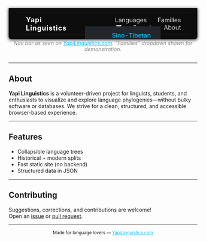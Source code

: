 <!-- NAVBAR MOCKUP: Matches site style -->
<div align="center" style="margin-bottom: 2em;">
  <table width="100%" style="background:#0d0d0d;color:#fff;border-radius:0 0 6px 6px;box-shadow:0 2px 8px #222;padding:.7rem 1.5rem;max-width:1000px;margin:auto;border-spacing:0;">
    <tr>
      <td align="left" style="font-weight:700;font-size:1.15rem;padding:0.4em 2em 0.4em 1.2em;letter-spacing:1px;">
        Yapi Linguistics
      </td>
      <td align="right" style="padding:0.4em 1.2em 0.4em 2em;font-size:1.02rem;">
        <a href="#" style="color:#fff;opacity:.85;text-decoration:none;margin-right:1.5em;">Languages</a>
        <span style="position:relative;">
          <a href="#" style="color:#fff;opacity:.85;text-decoration:none;margin-right:1.5em;">Families ▼</a>
          <!-- Dropdown (static mockup) -->
          <span style="display:block;position:absolute;right:-0.5em;top:1.7em;background:#23272c;border-radius:0 0 8px 8px;box-shadow:0 6px 18px #0003;padding:0.7em 1.6em;z-index:5;min-width:150px;">
            <a href="https://yapilinguistics.com/Sino-Tibetan/" style="display:block;color:#00bfff;text-decoration:none;font-weight:500;padding:2px 0;">Sino-Tibetan</a>
            <a href="https://www.yapilinguistics.com/Indo-European/" style="display:block;color:#00bfff;text-decoration:none;font-weight:500;padding:2px 0;">Indo-European</a>
            <a href="https://www.yapilinguistics.com/Japonic/" style="display:block;color:#00bfff;text-decoration:none;font-weight:500;padding:2px 0;">Japonic</a>
            <span style="display:block;color:#bbb;font-size:.96em;padding:2px 0;">More coming soon…</span>
          </span>
        </span>
        <a href="#" style="color:#fff;opacity:.85;text-decoration:none;margin-right:1.5em;">Search</a>
        <a href="#" style="color:#fff;opacity:.85;text-decoration:none;">About</a>
      </td>
    </tr>
  </table>
  <div style="color:#888;font-size:0.99em;margin-top:3px;">
    <em>Nav bar as seen on <a href="https://yapilinguistics.com" style="color:#00bfff;">YapiLinguistics.com</a>. “Families” dropdown shown for demonstration.</em>
  </div>
</div>

---

## About

**Yapi Linguistics** is a volunteer-driven project for linguists, students, and enthusiasts to visualize and explore language phylogenies—without bulky software or databases.
We strive for a clean, structured, and accessible browser-based experience.

---

## Features

-  Collapsible language trees
-  Historical + modern splits
-  Fast static site (no backend)
-  Structured data in JSON

---

## Contributing

Suggestions, corrections, and contributions are welcome!  
Open an [issue](https://github.com/teydrin/YapiLinguistics/issues) or [pull request](https://github.com/teydrin/YapiLinguistics/pulls).

---

<div align="center">
  <sub>
    Made for language lovers — <a href="https://yapilinguistics.com" style="color:#00bfff;">YapiLinguistics.com</a>
  </sub>
</div>
